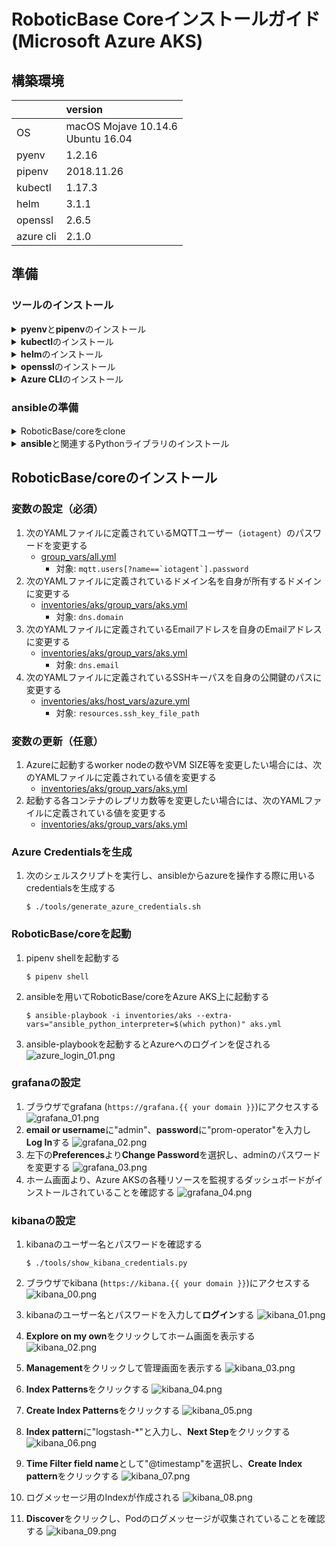 # RoboticBase Coreインストールガイド(Microsoft Azure AKS)

## 構築環境

||version|
|:--|:--|
|OS|macOS Mojave 10.14.6<br/>Ubuntu 16.04|
|pyenv|1.2.16|
|pipenv|2018.11.26|
|kubectl|1.17.3|
|helm|3.1.1|
|openssl|2.6.5|
|azure cli|2.1.0|

## 準備
### ツールのインストール
<details><summary><b>pyenv</b>と<b>pipenv</b>のインストール</summary>
<p>

#### macOS

```
$ brew install pyenv
$ echo 'export PYENV_ROOT="$HOME/.pyenv"' >> ~/.bashrc
$ echo 'export PATH="$PYENV_ROOT/bin:$PATH"' >> ~/.bashrc
$ echo 'eval "$(pyenv init -)"' >> ~/.bashrc
$ source ~/.bashrc
$ brew install pipenv
```

#### ubuntu

```
$ sudo apt install -y build-essential libffi-dev libssl-dev zlib1g-dev libbz2-dev libreadline-dev libsqlite3-dev git python3-pip
$ git clone https://github.com/pyenv/pyenv.git ~/.pyenv
$ echo 'export PYENV_ROOT="$HOME/.pyenv"' >> ~/.bashrc
$ echo 'export PATH="$PYENV_ROOT/bin:$PATH"' >> ~/.bashrc
$ echo 'eval "$(pyenv init -)"' >> ~/.bashrc
$ source ~/.bashrc
$ pip3 install pipenv
```

</p>
</details>

<details><summary><b>kubectl</b>のインストール</summary>
<p>

#### macOS

```
$ curl -LO "https://storage.googleapis.com/kubernetes-release/release/v1.17.3/bin/darwin/amd64/kubectl"
$ chmod +x ./kubectl
$ sudo mv ./kubectl /usr/local/bin/kubectl
```

#### ubuntu

```
$ curl -LO "https://storage.googleapis.com/kubernetes-release/release/v1.17.3/bin/linux/amd64/kubectl"
$ chmod +x ./kubectl
$ sudo mv ./kubectl /usr/local/bin/kubectl
```

</p>
</details>

<details><summary><b>helm</b>のインストール</summary>
<p>

#### macOS

```
$ curl -LO "https://get.helm.sh/helm-v3.1.1-darwin-amd64.tar.gz"
$ tar xvfz helm-v3.1.1-darwin-amd64.tar.gz
$ sudo mv darwin-amd64/helm /usr/local/bin/helm
```

#### ubuntu

```
$ curl -LO "https://get.helm.sh/helm-v3.1.1-linux-amd64.tar.gz"
$ tar xvfz helm-v3.1.1-linux-amd64.tar.gz
$ sudo mv linux-amd64/helm /usr/local/bin/helm
```

</p>
</details>

<details><summary><b>openssl</b>のインストール</summary>
<p>

#### macOS

```
$ brew install openssl
```

#### ubuntu

```
$ sudo apt install -y openssl
```

</p>
</details>

<details><summary><b>Azure CLI</b>のインストール</summary>
<p>

#### macOS

```
$ brew install azure-cli
```

#### ubuntu

```
$ curl -sL https://aka.ms/InstallAzureCLIDeb | sudo bash
```

</p>
</details>

### ansibleの準備
<details><summary>RoboticBase/coreをclone</summary>
<p>

```
$ git clone https://github.com/RoboticBase/core.git
$ cd core
```

</p>
</details>

<details><summary><b>ansible</b>と関連するPythonライブラリのインストール</summary>
<p>

```
$ cd ansible
$ pipenv install
```

</p>
</details>

## RoboticBase/coreのインストール
### 変数の設定（必須）
1. 次のYAMLファイルに定義されているMQTTユーザー（`iotagent`）のパスワードを変更する
    * [group\_vars/all.yml](../../ansible/group_vars/all.yml)
        * 対象: ```mqtt.users[?name==`iotagent`].password```
1. 次のYAMLファイルに定義されているドメイン名を自身が所有するドメインに変更する
    * [inventories/aks/group\_vars/aks.yml](../../ansible/inventories/aks/group_vars/aks.yml)
        * 対象: ```dns.domain```
1. 次のYAMLファイルに定義されているEmailアドレスを自身のEmailアドレスに変更する
    * [inventories/aks/group\_vars/aks.yml](../../ansible/inventories/aks/group_vars/aks.yml)
        * 対象: ```dns.email```
1. 次のYAMLファイルに定義されているSSHキーパスを自身の公開鍵のパスに変更する
    * [inventories/aks/host\_vars/azure.yml](../../ansible/inventories/aks/host_vars/azure.yml)
        * 対象: ```resources.ssh_key_file_path```

### 変数の更新（任意）
1. Azureに起動するworker nodeの数やVM SIZE等を変更したい場合には、次のYAMLファイルに定義されている値を変更する
    * [inventories/aks/group\_vars/aks.yml](../../ansible/inventories/aks/group_vars/aks.yml)
1. 起動する各コンテナのレプリカ数等を変更したい場合には、次のYAMLファイルに定義されている値を変更する
    * [inventories/aks/group\_vars/aks.yml](../../ansible/inventories/aks/group_vars/aks.yml)

### Azure Credentialsを生成
1. 次のシェルスクリプトを実行し、ansibleからazureを操作する際に用いるcredentialsを生成する

    ```
    $ ./tools/generate_azure_credentials.sh
    ```

### RoboticBase/coreを起動
1. pipenv shellを起動する

    ```
    $ pipenv shell
    ```
1. ansibleを用いてRoboticBase/coreをAzure AKS上に起動する

    ```
    $ ansible-playbook -i inventories/aks --extra-vars="ansible_python_interpreter=$(which python)" aks.yml
    ```
1. ansible-playbookを起動するとAzureへのログインを促される
    ![azure\_login\_01.png](../images/aks/azure_login_01.png)

### grafanaの設定
1. ブラウザでgrafana (`https://grafana.{{ your domain }}`)にアクセスする
    ![grafana\_01.png](../images/aks/grafana_01.png)
1. **email or username**に"admin"、**password**に"prom-operator"を入力し**Log In**する
    ![grafana\_02.png](../images/aks/grafana_02.png)
1. 左下の**Preferences**より**Change Password**を選択し、adminのパスワードを変更する
    ![grafana\_03.png](../images/aks/grafana_03.png)
1. ホーム画面より、Azure AKSの各種リソースを監視するダッシュボードがインストールされていることを確認する
    ![grafana\_04.png](../images/aks/grafana_04.png)

### kibanaの設定
1. kibanaのユーザー名とパスワードを確認する

    ```
    $ ./tools/show_kibana_credentials.py
    ```
1. ブラウザでkibana (`https://kibana.{{ your domain }}`)にアクセスする
    ![kibana\_00.png](../images/aks/kibana_00.png)
1. kibanaのユーザー名とパスワードを入力して**ログイン**する
    ![kibana\_01.png](../images/aks/kibana_01.png)
1. **Explore on my own**をクリックしてホーム画面を表示する
    ![kibana\_02.png](../images/aks/kibana_02.png)
1. **Management**をクリックして管理画面を表示する
    ![kibana\_03.png](../images/aks/kibana_03.png)
1. **Index Patterns**をクリックする
    ![kibana\_04.png](../images/aks/kibana_04.png)
1. **Create Index Patterns**をクリックする
    ![kibana\_05.png](../images/aks/kibana_05.png)
1. **Index pattern**に"logstash-\*"と入力し、**Next Step**をクリックする
    ![kibana\_06.png](../images/aks/kibana_06.png)
1. **Time Filter field name**として"@timestamp"を選択し、**Create Index pattern**をクリックする
    ![kibana\_07.png](../images/aks/kibana_07.png)
1. ログメッセージ用のIndexが作成される
    ![kibana\_08.png](../images/aks/kibana_08.png)
1. **Discover**をクリックし、Podのログメッセージが収集されていることを確認する
    ![kibana\_09.png](../images/aks/kibana_09.png)
